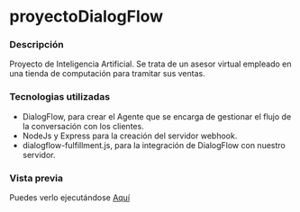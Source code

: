 # proyectoDialogFlow

### Descripción
Proyecto de Inteligencia Artificial. Se trata de un asesor virtual empleado en una tienda de computación para tramitar sus ventas.
### Tecnologias utilizadas

- DialogFlow, para crear el Agente que se encarga de gestionar el flujo de la conversación con los clientes.
- NodeJs y Express para la creación del servidor webhook.
- dialogflow-fulfillment.js, para la integración de DialogFlow con nuestro servidor.

### Vista previa
Puedes verlo ejecutándose [Aquí](https://servidor-dialogflow.herokuapp.com/ "Aquí")
